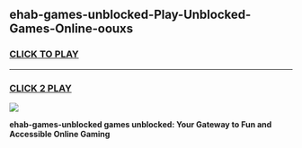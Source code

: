 
## ehab-games-unblocked-Play-Unblocked-Games-Online-oouxs
<h3>
<a href="https://premium76.site?title=ehab-games-unblocked&ref=24A">CLICK TO PLAY</a></h3>
<hr>

<h3>
<a href="https://premium76.site?title=ehab-games-unblocked&ref=24A">CLICK 2 PLAY</a>
  
</h3>

<a href="https://premium76.site?title=ehab-games-unblocked&ref=24A"><img src="https://clearcache.store/games.png"></a>


**ehab-games-unblocked games unblocked: Your Gateway to Fun and Accessible Online Gaming**
